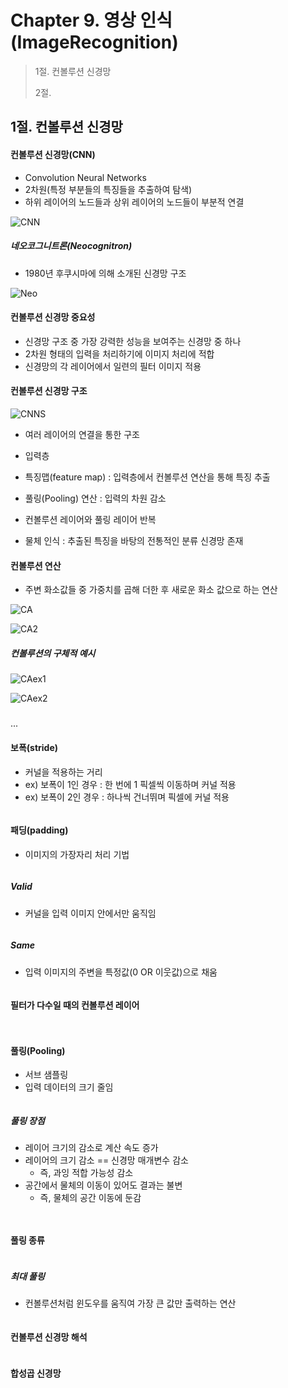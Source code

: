 # Chapter 9. 영상 인식(ImageRecognition)

> 1절. 컨볼루션 신경망
>
> 2절.

## 1절. 컨볼루션 신경망

#### 컨볼루션 신경망(CNN)

- Convolution Neural Networks
- 2차원(특정 부분들의 특징들을 추출하여 탐색)
- 하위 레이어의 노드들과 상위 레이어의 노드들이 부분적 연결

![CNN](https://github.com/BangYunseo/TIL/blob/main/AI/DeepLearning/Image/ch08/CNN.PNG)

##### 네오코그니트론(Neocognitron)
- 1980년 후쿠시마에 의해 소개된 신경망 구조

![Neo](https://github.com/BangYunseo/TIL/blob/main/AI/DeepLearning/Image/ch08/Neo.PNG)

#### 컨볼루션 신경망 중요성
- 신경망 구조 중 가장 강력한 성능을 보여주는 신경망 중 하나
- 2차원 형태의 입력을 처리하기에 이미지 처리에 적합
- 신경망의 각 레이어에서 일련의 필터 이미지 적용

#### 컨볼루션 신경망 구조

![CNNS](https://github.com/BangYunseo/TIL/blob/main/AI/DeepLearning/Image/ch08/CNNS.PNG)

- 여러 레이어의 연결을 통한 구조
  
- 입력층
- 특징맵(feature map) : 입력층에서 컨볼루션 연산을 통해 특징 추출
- 풀링(Pooling) 연산 : 입력의 차원 감소
- 컨볼루션 레이어와 풀링 레이어 반복
- 물체 인식 : 추출된 특징을 바탕의 전통적인 분류 신경망 존재

#### 컨볼루션 연산

- 주변 화소값들 중 가중치를 곱해 더한 후 새로운 화소 값으로 하는 연산

![CA](https://github.com/BangYunseo/TIL/blob/main/AI/DeepLearning/Image/ch08/CA.PNG)

![CA2](https://github.com/BangYunseo/TIL/blob/main/AI/DeepLearning/Image/ch08/CA2.PNG)

##### 컨볼루션의 구체적 예시

![CAex1](https://github.com/BangYunseo/TIL/blob/main/AI/DeepLearning/Image/ch08/CAex1.PNG)

![CAex2](https://github.com/BangYunseo/TIL/blob/main/AI/DeepLearning/Image/ch08/CAex2.PNG)

#####

...


#### 보폭(stride)
- 커널을 적용하는 거리
- ex) 보폭이 1인 경우 : 한 번에 1 픽셀씩 이동하며 커널 적용
- ex) 보폭이 2인 경우 : 하나씩 건너뛰며 픽셀에 커널 적용

![]()

#### 패딩(padding)
- 이미지의 가장자리 처리 기법

![]()

##### Valid
- 커널을 입력 이미지 안에서만 움직임

![]()

##### Same

- 입력 이미지의 주변을 특정값(0 OR 이웃값)으로 채움

![]()

#### 필터가 다수일 때의 컨볼루션 레이어

![]()

![]()

#### 풀링(Pooling)
- 서브 샘플링
- 입력 데이터의 크기 줄임

![]()

##### 풀링 장점

- 레이어 크기의 감소로 계산 속도 증가 
- 레이어의 크기 감소 == 신경망 매개변수 감소
  - 즉, 과잉 적합 가능성 감소 
- 공간에서 물체의 이동이 있어도 결과는 불변
  - 즉, 물체의 공간 이동에 둔감 

![]()

![]()

#### 풀링 종류

![]()

##### 최대 풀링
- 컨볼루션처럼 윈도우를 움직여 가장 큰 값만 출력하는 연산

![]()

#### 컨볼루션 신경망 해석

![]()

#### 합성곱 신경망

![]()







